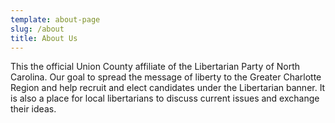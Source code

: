 ```yaml
---
template: about-page
slug: /about
title: About Us
---
```

This the official Union County affiliate of the Libertarian Party of North Carolina. Our goal to spread the message of liberty to the Greater Charlotte Region and help recruit and elect candidates under the Libertarian banner. It is also a place for local libertarians to discuss current issues and exchange their ideas. 

![]()